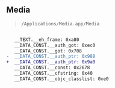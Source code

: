 ## Media

> `/Applications/Media.app/Media`

```diff

   __TEXT.__eh_frame: 0xa80
   __DATA_CONST.__auth_got: 0xec0
   __DATA_CONST.__got: 0x708
-  __DATA_CONST.__auth_ptr: 0x988
+  __DATA_CONST.__auth_ptr: 0x9a0
   __DATA_CONST.__const: 0x2678
   __DATA_CONST.__cfstring: 0x40
   __DATA_CONST.__objc_classlist: 0xe0

```
